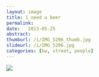 ```yaml
---
layout: image
title: I need a beer
permalink: 
date:   2013-05-25
abstract: 
thumburl: /i/IMG_5296_thumb.jpg
slideurl: /i/IMG_5296.jpg
categories: [bw, street, people]
---
```

![]({{site.url}}/i/IMG_5296.jpg)

